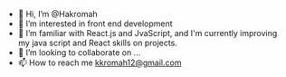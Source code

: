 - 👋 Hi, I’m @Hakromah
- 👀 I’m interested in front end development 
- 🌱 I’m familiar with React.js and JvaScript, and I'm currently improving my java script and React skills on projects. 
- 💞️ I’m looking to collaborate on ...
- 📫 How to reach me kkromah12@gmail.com

<!---
Hakromah/Hakromah is a ✨ special ✨ repository because its `README.md` (this file) appears on your GitHub profile.
You can click the Preview link to take a look at your changes.
--->
